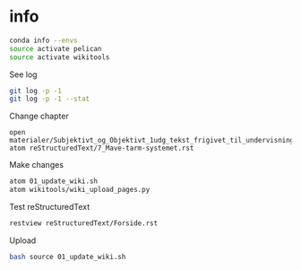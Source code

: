

# info
```bash
conda info --envs
source activate pelican
source activate wikitools
```

See log
```bash
git log -p -1
git log -p -1 --stat
```

Change chapter
```
open materialer/Subjektivt_og_Objektivt_1udg_tekst_frigivet_til_undervisningsbrug.pdf
atom reStructuredText/7_Mave-tarm-systemet.rst
```

Make changes
```bash
atom 01_update_wiki.sh 
atom wikitools/wiki_upload_pages.py
```

Test reStructuredText
```bash
restview reStructuredText/Forside.rst
```

Upload
```bash
bash source 01_update_wiki.sh
```